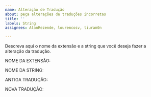 ```yaml
---
name: Alteração de Tradução
about: peça alterações de traduções incorretas
title: ''
labels: String
assignees: AlanRezende, lourencosv, tiuram0n

---
```


Descreva aqui o nome da extensão e a string que você deseja fazer a alteração da tradução.


NOME DA EXTENSÃO:

NOME DA STRING:

ANTIGA TRADUÇÃO:

NOVA TRADUÇÃO:
